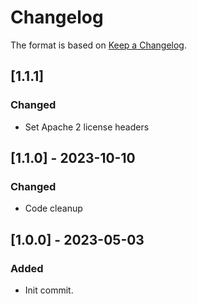 ﻿# Changelog
The format is based on [Keep a Changelog](https://keepachangelog.com/en/1.0.0/).

## [1.1.1]
### Changed
- Set Apache 2 license headers

## [1.1.0] - 2023-10-10
### Changed
- Code cleanup

## [1.0.0] - 2023-05-03
### Added
- Init commit.
